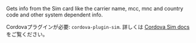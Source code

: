 
Gets info from the Sim card like the carrier name, mcc, mnc and country code and other system dependent info.

Cordovaプラグインが必要: `cordova-plugin-sim`. 詳しくは [Cordova Sim docs](https://github.com/pbakondy/cordova-plugin-sim) をご覧ください。
